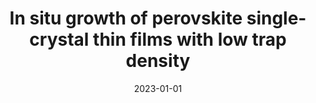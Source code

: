 ---
title: In situ growth of perovskite single-crystal thin films with low trap density
authors:
- Zhaojin Wang
- Chengwei Shan
- Chenxi Liu
- Xiaobing Tang
- Dengfeng Luo
- Haodong Tang
- Zhulu Song
- Jjiawei Wang
- Zhenwei Ren
- Jingrui Ma
- Haoran Wang
- Jiayun Sun
- Nan Zhang
- Wallace C. H. Choy
- Yanjun Liu
- A Ko. Ko. Kyaw
- Xiao Wei Sun
- Dan Wu
- Kai Wang
date: '2023-01-01'
publishDate: '2024-02-28T07:01:00.973677Z'
publication_types:
- article-journal
publication: '*Cell Reports Physical Science*'
---